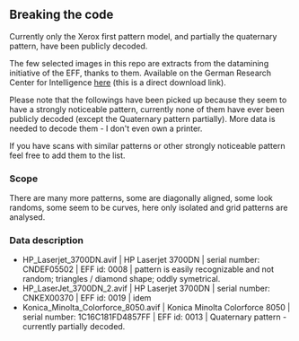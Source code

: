 ## Breaking the code
Currently only the Xerox first pattern model, and partially the quaternary pattern, have been publicly decoded.

The few selected images in this repo are extracts from the datamining initiative of the EFF, thanks to them. Available on the German Research Center for Intelligence [here](https://madm.dfki.de/files/downloads/mic-bw.zip) (this is a direct download link).

Please note that the followings have been picked up because they seem to have a strongly noticeable pattern, currently none of them have ever been publicly decoded (except the Quaternary pattern partially). More data is needed to decode them - I don't even own a printer.

If you have scans with similar patterns or other strongly noticeable pattern feel free to add them to the list.

### Scope
There are many more patterns, some are diagonally aligned, some look randoms, some seem to be curves, here only isolated and grid patterns are analysed.

### Data description
- HP\_Laserjet\_3700DN.avif | HP Laserjet 3700DN | serial number: CNDEF05502 | EFF id: 0008 | pattern is easily recognizable and not random; triangles / diamond shape; oddly symetrical.
- HP\_LaserJet\_3700DN\_2.avif | HP Laserjet 3700DN | serial number: CNKEX00370 | EFF id: 0019 | idem
- Konica\_Minolta\_Colorforce\_8050.avif | Konica Minolta Colorforce 8050 | serial number: 1C16C181FD4857FF | EFF id: 0013 | Quaternary pattern - currently partially decoded.



